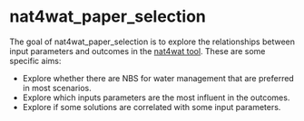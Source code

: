 
# nat4wat_paper_selection

<!-- badges: start -->
<!-- badges: end -->

The goal of nat4wat_paper_selection is to explore the relationships between input parameters and outcomes in the [nat4wat tool](https://nat4wat.icradev.cat). These are some specific aims:

- Explore whether there are NBS for water management that are preferred in most scenarios.
- Explore which inputs parameters are the most influent in the outcomes.
- Explore if some solutions are correlated with some input parameters.

